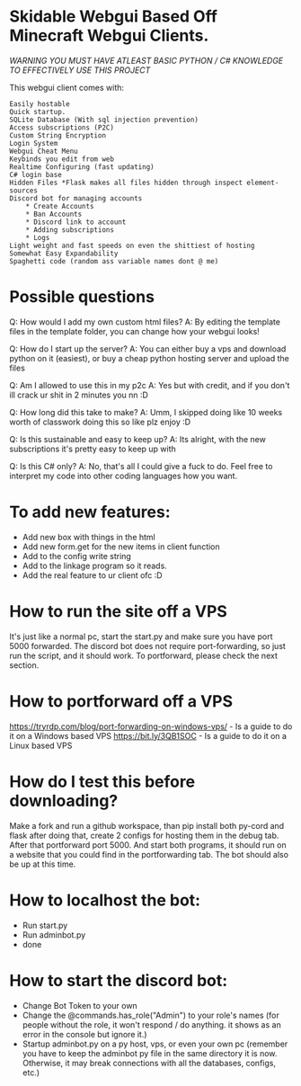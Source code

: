 # Skidable Webgui Based Off Minecraft Webgui Clients.


*WARNING YOU MUST HAVE ATLEAST BASIC PYTHON / C# KNOWLEDGE TO EFFECTIVELY USE THIS PROJECT*

This webgui client comes with:
```
Easily hostable
Quick startup.
SQLite Database (With sql injection prevention)
Access subscriptions (P2C)
Custom String Encryption
Login System
Webgui Cheat Menu
Keybinds you edit from web
Realtime Configuring (fast updating)
C# login base
Hidden Files *Flask makes all files hidden through inspect element-sources
Discord bot for managing accounts
    * Create Accounts
    * Ban Accounts
    * Discord link to account
    * Adding subscriptions
    * Logs 
Light weight and fast speeds on even the shittiest of hosting
Somewhat Easy Expandability
Spaghetti code (random ass variable names dont @ me)
```
# Possible questions

Q: How would I add my own custom html files?
A: By editing the template files in the template folder, you can change how your webgui looks!

Q: How do I start up the server?
A: You can either buy a vps and download python on it (easiest), or buy a cheap python hosting server and upload the files

Q: Am I allowed to use this in my p2c 
A: Yes but with credit, and if you don't ill crack ur shit in 2 minutes you nn :D

Q: How long did this take to make?
A: Umm, I skipped doing like 10 weeks worth of classwork doing this so like plz enjoy :D

Q: Is this sustainable and easy to keep up?
A: Its alright, with the new subscriptions it's pretty easy to keep up with

Q: Is this C# only?
A: No, that's all I could give a fuck to do. Feel free to interpret my code into other coding languages how you want.

# To add new features:
* Add new box with things in the html
* Add new form.get for the new items in client  function
* Add to the config write string
* Add to the linkage program so it reads.
* Add the real feature to ur client ofc :D

# How to run the site off a VPS
It's just like a normal pc, start the start.py and make sure you have port 5000 forwarded. The discord bot does not require port-forwarding, so just run the script, and it should work.
To portforward, please check the next section.

# How to portforward off a VPS
https://tryrdp.com/blog/port-forwarding-on-windows-vps/ - Is a guide to do it on a Windows based VPS
https://bit.ly/3QB1SOC - Is a guide to do it on a Linux based VPS

# How do I test this before downloading?
Make a fork and run a github workspace, than pip install both py-cord and flask
after doing that, create 2 configs for hosting them in the debug tab. After that
portforward port 5000. And start both programs, it should run on a website that you could find in the
portforwarding tab. The bot should also be up at this time.

# How to localhost the bot:
* Run start.py
* Run adminbot.py
* done

# How to start the discord bot:
* Change Bot Token to your own
* Change the @commands.has_role("Admin") to your role's names (for people without the role, it won't respond / do anything. it shows as an error in the console but ignore it.)
* Startup adminbot.py on a py host, vps, or even your own pc (remember you have to keep the adminbot py file in the same directory it is now. Otherwise, it may break connections with all the databases, configs, etc.)


